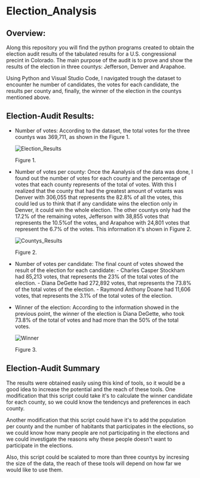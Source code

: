 # Election_Analysis

## Overview:
Along this repository you will find the python programs created to obtain the election audit results of the tabulated results for a U.S. congressional precint in Colorado. The main purpose of the audit is to prove and show the results of the election in three countys: Jefferson, Denver and Arapahoe.

Using Python and Visual Studio Code, I navigated trough the dataset to encounter he number of candidates, the votes for each candidate, the results per county and, finally, the winner of the election in the countys mentioned above.

## Election-Audit Results:
 - Number of votes: According to the dataset, the total votes for the three countys was 369,711, as shown in the Figure 1.


    ![Election_Results](https://user-images.githubusercontent.com/93279134/196854758-21b75121-ab30-4caf-af83-c2f8f996c9db.png)
    
    Figure 1.
  
  - Number of votes per county: Once the Aanalysis of the data was done, I found out the number of votes for each county and the percentage of votes that each county represents of the total of votes. With this I realized that the county that had the greatest amount of votants was Denver with 306,055 that represents the 82.8% of all the votes, this could led us to think that if any candidate wins the election only in Denver, it could win the whole election. The other countys only had the 17.2% of the remaining votes, Jefferson with 38,855 votes that represents the 10.5%of the votes, and Arapahoe with 24,801 votes that represent the 6.7% of the votes. This information it's shown in Figure 2.

  
    ![Countys_Results](https://user-images.githubusercontent.com/93279134/196856212-0032852f-5f3b-4bae-a66d-67693e8d500c.png)
    
    Figure 2.
 
  - Number of votes per candidate: The final count of votes showed the result of the election for each candidate:
        - Charles Casper Stockham had 85,213 votes, that represents the 23% of the total votes of the election.
        - Diana DeGette had 272,892 votes, that represents the 73.8% of the total votes of the election.
        - Raymond Anthony Doane had 11,606 votes, that represents the 3.1% of the total votes of the election.

  - Winner of the election: According to the information showed in the previous point, the winner of the election is Diana DeGette, who took 73.8% of the total of votes and had more than the 50% of the total votes.

     ![Winner](https://user-images.githubusercontent.com/93279134/196857271-9c27b1d1-27ec-4efc-8e0f-356e5e5cb580.png)
     
     Figure 3.

## Election-Audit Summary

The results were obtained easily using this kind of tools, so it would be a good idea to increase the potential and the reach of these tools. One modification that this script could take it's to calculate the winner candidate for each county, so we could know the tendencys and preferences in each county.

Another modification that this script could have it's to add the population per county and the number of habitants that participates in the elections, so we could know how many people are not participating in the elections and we could investigate the reasons why these people doesn't want to participate in the elections. 

Also, this script could be scalated to more than three countys by incresing the size of the data, the reach of these tools will depend on how far we would like to use them. 
